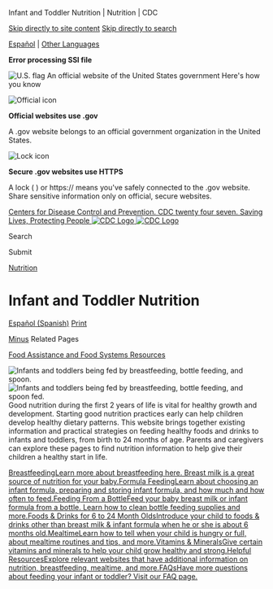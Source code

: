 





















Infant and Toddler Nutrition \| Nutrition \| CDC
 










 






 











 




[Skip directly to site content](#content)
[Skip directly to search](#headerSearch)


[Español](/spanish/) \| 
[Other Languages](https://wwwn.cdc.gov/pubs/other-languages/)

**Error processing SSI file**  



![U.S. flag](/TemplatePackage/4.0/assets/imgs/uswds/us_flag_small.png)
An official website of the United States government Here's how you know 



![Official icon](/TemplatePackage/4.0/assets/imgs/uswds/icon-dot-gov.svg)



**Official websites use .gov**


A .gov website belongs to an official government organization in the United States.







![Lock icon](/TemplatePackage/4.0/assets/imgs/uswds/icon-https.svg)



**Secure .gov websites use HTTPS**


A lock (  ) or https:// means you've safely connected to the .gov website. Share sensitive information only on official, secure websites.








 



[Centers for Disease Control and Prevention. CDC twenty four seven. Saving Lives, Protecting People
![CDC Logo](/TemplatePackage/4.0/assets/imgs/logo/logo-notext.svg)
![CDC Logo](/TemplatePackage/4.0/assets/imgs/logo/logo-notext.svg)](https://www.cdc.gov/)





Search









Submit


















 [Nutrition](/nutrition/php/about/index.html)










 











Infant and Toddler Nutrition
============================

 
[Español (Spanish)](/nutrition/infantandtoddlernutrition/index-es.html) [Print](#print)



[Minus](#collapse_3256627fb1117b54)
Related Pages












[Food Assistance and Food Systems Resources](/nutrition/resources-publications/food-and-food-system-resources-during-covid-19-pandemic.html)








![Infants and toddlers being fed by breastfeeding, bottle feeding, and spoon.](/nutrition/infantandtoddlernutrition/images/banner.jpg?_=90881 "Infants and toddlers being fed by breastfeeding, bottle feeding, and spoon.")
![Infants and toddlers being fed by breastfeeding, bottle feeding, and spoon fed.](/nutrition/infantandtoddlernutrition/images/banner-square.jpg?_=90300 "Infants and toddlers being fed by breastfeeding, bottle feeding, and spoon fed.")
Good nutrition during the first 2 years of life is vital for healthy growth and development. Starting good nutrition practices early can help children develop healthy dietary patterns. This website brings together existing information and practical strategies on feeding healthy foods and drinks to infants and toddlers, from birth to 24 months of age. Parents and caregivers can explore these pages to find nutrition information to help give their children a healthy start in life.


[BreastfeedingLearn more about breastfeeding here. Breast milk is a great source of nutrition for your baby.](/nutrition/infantandtoddlernutrition/breastfeeding/index.html)[Formula FeedingLearn about choosing an infant formula, preparing and storing infant formula, and how much and how often to feed.](/nutrition/infantandtoddlernutrition/formula-feeding/index.html)[Feeding From a BottleFeed your baby breast milk or infant formula from a bottle. Learn how to clean bottle feeding supplies and more.](/nutrition/infantandtoddlernutrition/bottle-feeding/index.html)[Foods \& Drinks for 6 to 24 Month OldsIntroduce your child to foods \& drinks other than breast milk \& infant formula when he or she is about 6 months old.](/nutrition/infantandtoddlernutrition/foods-and-drinks/index.html)[MealtimeLearn how to tell when your child is hungry or full, about mealtime routines and tips, and more.](/nutrition/infantandtoddlernutrition/mealtime/index.html)[Vitamins \& MineralsGive certain vitamins and minerals to help your child grow healthy and strong.](/nutrition/infantandtoddlernutrition/vitamins-minerals/index.html)[Helpful ResourcesExplore relevant websites that have additional information on nutrition, breastfeeding, mealtime, and more.](/nutrition/infantandtoddlernutrition/resources.html)[FAQsHave more questions about feeding your infant or toddler? Visit our FAQ page.](/nutrition/infantandtoddlernutrition/faqs.html)



